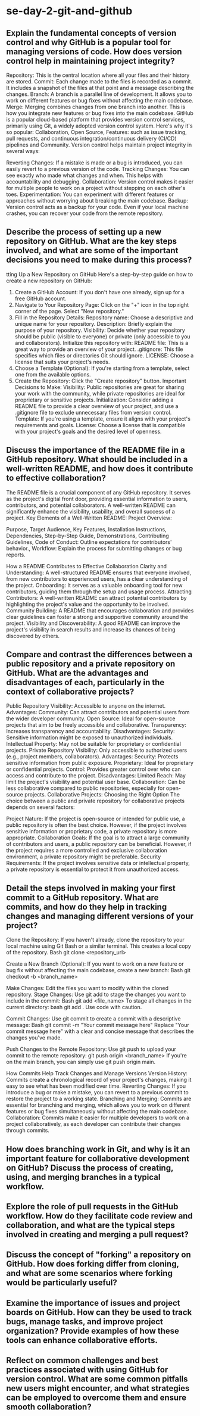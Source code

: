 # se-day-2-git-and-github
## Explain the fundamental concepts of version control and why GitHub is a popular tool for managing versions of code. How does version control help in maintaining project integrity?
Repository: This is the central location where all your files and their history are stored.
Commit: Each change made to the files is recorded as a commit. It includes a snapshot of the files at that point and a message describing the changes.
Branch: A branch is a parallel line of development. It allows you to work on different features or bug fixes without affecting the main codebase.
Merge: Merging combines changes from one branch into another. This is how you integrate new features or bug fixes into the main codebase.
GitHub is a popular cloud-based platform that provides version control services, primarily using Git, a widely adopted version control system. Here's why it's so popular:
Collaboration, Open Source, Features: such as issue tracking, pull requests, and continuous integration/continuous delivery (CI/CD) pipelines and Community.
Version control helps maintain project integrity in several ways:

Reverting Changes: If a mistake is made or a bug is introduced, you can easily revert to a previous version of the code.
Tracking Changes: You can see exactly who made what changes and when. This helps with accountability and debugging.
Collaboration: Version control makes it easier for multiple people to work on a project without stepping on each other's toes.
Experimentation: You can experiment with different features or approaches without worrying about breaking the main codebase.
Backup: Version control acts as a backup for your code. Even if your local machine crashes, you can recover your code from the remote repository.
## Describe the process of setting up a new repository on GitHub. What are the key steps involved, and what are some of the important decisions you need to make during this process?
tting Up a New Repository on GitHub
Here's a step-by-step guide on how to create a new repository on GitHub:
1. Create a GitHub Account:
If you don't have one already, sign up for a free GitHub account.
2. Navigate to Your Repository Page:
Click on the "+" icon in the top right corner of the page.
Select "New repository."
3. Fill in the Repository Details:
Repository name: Choose a descriptive and unique name for your repository.
Description: Briefly explain the purpose of your repository.
Visibility: Decide whether your repository should be public (visible to everyone) or private (only accessible to you and collaborators).
Initialize this repository with:
README file: This is a great way to provide an overview of your project.
.gitignore: This file specifies which files or directories Git should ignore.
LICENSE: Choose a license that suits your project's needs.
4. Choose a Template (Optional):
If you're starting from a template, select one from the available options.
5. Create the Repository:
Click the "Create repository" button.
Important Decisions to Make:
Visibility: Public repositories are great for sharing your work with the community, while private repositories are ideal for proprietary or sensitive projects.
Initialization: Consider adding a README file to provide a clear overview of your project, and use a .gitignore file to exclude unnecessary files from version control.
Template: If you're using a template, ensure it aligns with your project's requirements and goals.
License: Choose a license that is compatible with your project's goals and the desired level of openness.
## Discuss the importance of the README file in a GitHub repository. What should be included in a well-written README, and how does it contribute to effective collaboration?
The README file is a crucial component of any GitHub repository. It serves as the project's digital front door, providing essential information to users, contributors, and potential collaborators. A well-written README can significantly enhance the visibility, usability, and overall success of a project.
Key Elements of a Well-Written README:
Project Overview:

Purpose, Target Audience, Key Features, Installation Instructions, Dependencies, Step-by-Step Guide,
Demonstrations, Contributing Guidelines, Code of Conduct: Outline expectations for contributors' behavior., Workflow: Explain the process for submitting changes or bug reports.

How a README Contributes to Effective Collaboration
Clarity and Understanding: A well-structured README ensures that everyone involved, from new contributors to experienced users, has a clear understanding of the project.
Onboarding: It serves as a valuable onboarding tool for new contributors, guiding them through the setup and usage process.
Attracting Contributors: A well-written README can attract potential contributors by highlighting the project's value and the opportunity to be involved.
Community Building: A README that encourages collaboration and provides clear guidelines can foster a strong and supportive community around the project.
Visibility and Discoverability: A good README can improve the project's visibility in search results and increase its chances of being discovered by others.
## Compare and contrast the differences between a public repository and a private repository on GitHub. What are the advantages and disadvantages of each, particularly in the context of collaborative projects?
Public Repository
Visibility: Accessible to anyone on the internet.
Advantages:
Community: Can attract contributors and potential users from the wider developer community.
Open Source: Ideal for open-source projects that aim to be freely accessible and collaborative.
Transparency: Increases transparency and accountability.
Disadvantages:
Security: Sensitive information might be exposed to unauthorized individuals.
Intellectual Property: May not be suitable for proprietary or confidential projects.
Private Repository
Visibility: Only accessible to authorized users (e.g., project members, collaborators).
Advantages:
Security: Protects sensitive information from public exposure.
Proprietary: Ideal for proprietary or confidential projects.
Control: Provides greater control over who can access and contribute to the project.
Disadvantages:
Limited Reach: May limit the project's visibility and potential user base.
Collaboration: Can be less collaborative compared to public repositories, especially for open-source projects.
Collaborative Projects: Choosing the Right Option
The choice between a public and private repository for collaborative projects depends on several factors:

Project Nature: If the project is open-source or intended for public use, a public repository is often the best choice. However, if the project involves sensitive information or proprietary code, a private repository is more appropriate.
Collaboration Goals: If the goal is to attract a large community of contributors and users, a public repository can be beneficial. However, if the project requires a more controlled and exclusive collaboration environment, a private repository might be preferable.
Security Requirements: If the project involves sensitive data or intellectual property, a private repository is essential to protect it from unauthorized access.
## Detail the steps involved in making your first commit to a GitHub repository. What are commits, and how do they help in tracking changes and managing different versions of your project?
Clone the Repository:
If you haven't already, clone the repository to your local machine using Git Bash or a similar terminal. This creates a local copy of the repository.
Bash
git clone <repository_url>

Create a New Branch (Optional):
If you want to work on a new feature or bug fix without affecting the main codebase, create a new branch:
Bash
git checkout -b <branch_name>

Make Changes:
Edit the files you want to modify within the cloned repository.
Stage Changes:
Use git add to stage the changes you want to include in the commit:
Bash
git add <file_name>
To stage all changes in the current directory:
bash
git add .
Use code with caution.

Commit Changes:
Use git commit to create a commit with a descriptive message:
Bash
git commit -m "Your commit message here"
Replace "Your commit message here" with a clear and concise message that describes the changes you've made.

Push Changes to the Remote Repository:
Use git push to upload your commit to the remote repository:
git push origin <branch_name>
If you're on the main branch, you can simply use git push origin main.

How Commits Help Track Changes and Manage Versions
Version History: Commits create a chronological record of your project's changes, making it easy to see what has been modified over time.
Reverting Changes: If you introduce a bug or make a mistake, you can revert to a previous commit to restore the project to a working state.
Branching and Merging: Commits are essential for branching and merging, which allows you to work on different features or bug fixes simultaneously without affecting the main codebase.
Collaboration: Commits make it easier for multiple developers to work on a project collaboratively, as each developer can contribute their changes through commits.
## How does branching work in Git, and why is it an important feature for collaborative development on GitHub? Discuss the process of creating, using, and merging branches in a typical workflow.

## Explore the role of pull requests in the GitHub workflow. How do they facilitate code review and collaboration, and what are the typical steps involved in creating and merging a pull request?

## Discuss the concept of "forking" a repository on GitHub. How does forking differ from cloning, and what are some scenarios where forking would be particularly useful?

## Examine the importance of issues and project boards on GitHub. How can they be used to track bugs, manage tasks, and improve project organization? Provide examples of how these tools can enhance collaborative efforts.

## Reflect on common challenges and best practices associated with using GitHub for version control. What are some common pitfalls new users might encounter, and what strategies can be employed to overcome them and ensure smooth collaboration?
